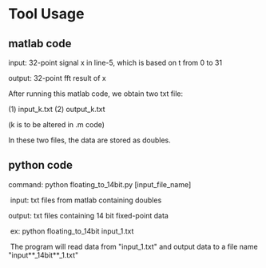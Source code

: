 # Tool Usage #

## matlab code ##

   input: 32-point signal x in line-5, which is based on t from 0 to 31

   output: 32-point fft result of x

   After running this matlab code, we obtain two txt file: 

   (1) input_k.txt (2) output_k.txt

   (k is to be altered in .m code)

   In these two files, the data are stored as doubles.

## python code ##

   command: python floating_to_14bit.py  [input_file_name]

​	input: txt files from matlab containing doubles

   output: txt files containing 14 bit fixed-point data

​	ex: python floating_to_14bit input_1.txt

​	The program will read data from "input_1.txt" and output data to a file name "input**_14bit**_1.txt" 